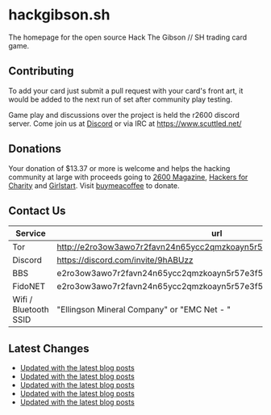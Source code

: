 # hackgibson.sh
The homepage for the open source Hack The Gibson // SH trading card game.


## Contributing

To add your card just submit a pull request with your card's front art, it would be added to the next run of set after community play testing.

Game play and discussions over the project is held the r2600 discord server. Come join us at [Discord](https://discord.com/invite/9hABUzz) or via IRC at https://www.scuttled.net/


## Donations

Your donation of $13.37 or more is welcome and helps the hacking community at large with proceeds going to [2600 Magazine](https://2600.com/), [Hackers for Charity](https://hackersforcharity.org) and [Girlstart](https://girlstart.org).  Visit [buymeacoffee](https://www.buymeacoffee.com/hackgibson.sh) to donate.


## Contact Us

Service | url
-|-
Tor | http://e2ro3ow3awo7r2favn24n65ycc2qmzkoayn5r57e3f56nvjwdcgg32ad.onion
Discord | https://discord.com/invite/9hABUzz
BBS | e2ro3ow3awo7r2favn24n65ycc2qmzkoayn5r57e3f56nvjwdcgg32ad.onion:23
FidoNET | e2ro3ow3awo7r2favn24n65ycc2qmzkoayn5r57e3f56nvjwdcgg32ad.onion:24554
Wifi / Bluetooth SSID | "Ellingson Mineral Company" or "EMC Net - <fidonet address>"

## Latest Changes
<!-- BLOG-POST-LIST:START -->
- [Updated with the latest blog posts](https://github.com/DFW2600/hackgibson.sh/commit/0a6198ea441aef3ffa7231505c16ef1e43b310d0)
- [Updated with the latest blog posts](https://github.com/DFW2600/hackgibson.sh/commit/c98bc0bcecb30c6ca100fefa2b87a81fe19183e2)
- [Updated with the latest blog posts](https://github.com/DFW2600/hackgibson.sh/commit/ec4ea3ccaf09cc5522a8482fdce53ac036c3641c)
- [Updated with the latest blog posts](https://github.com/DFW2600/hackgibson.sh/commit/34001bbb9c2ea5bef65b88e3c2f54a7019e8a03b)
- [Updated with the latest blog posts](https://github.com/DFW2600/hackgibson.sh/commit/47cd025af2a8f1befa0732236558268eb70ce9f8)
<!-- BLOG-POST-LIST:END -->
